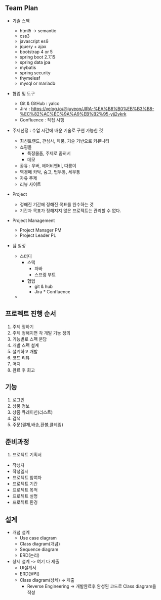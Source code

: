 ## Team Plan
- 기술 스펙 
  * html5 -> semantic
  * css3 
  * javascript es6
  * jquery + ajax
  * bootstrap 4 or 5
  * spring boot 2.7.15
  * spring data jpa
  * mybatis
  * spring security
  * thymeleaf
  * mysql or mariadb

- 협업 및 도구 
  * Git & GitHub : yalco
  * Jira  : https://velog.io/@juyeon/JIRA-%EA%B8%B0%EB%B3%B8-%EC%82%AC%EC%9A%A9%EB%B2%95-yjj2ykrk
  * Confluence : 직접 시행
   
- 주제선정 : 수업 시간에 배운 기술로 구현 가능한 것
  * 최신트렌드, 관심사, 제품, 기술 기반으로 커뮤니티
  * 쇼핑몰 
    + 특정물품, 주제로 좁혀서
    + 데모
  * 공유 : 우버, 에어비앤비, 따릉이
  * 역경매 카닥, 숨고, 법무통, 세무통
  * 자유 주제 
  * 리뷰 사이트

- Project
  * 정해진 기간에 정해진 목표를 완수하는 것 
  * 기간과 목표가 정해지지 않은 프로젝트는 관리할 수 없다.

- Project Management
  * Project Manager PM
  * Project Leader PL 

- 팀 일정
  * 스터디
    + 스택
      - 자바
      - 스프링 부트
    + 협업
      - git & hub
      - Jira * Confluence
  * 


## 프로젝트 진행 순서
1. 주제 정하기
2. 주제 정해지면 각 개발 기눙 정의
3. 기능별로 스펙 분담
4. 개발 스펙 설계
5. 설계하고 개발
6. 코드 리뷰
7. 머지
8. 완료 후 회고

## 기능

1. 로그인
2. 상품 정보
3. 상품 큐레이션(리스트)
4. 검색
5. 주문(결재,배송,환불,클레임)

## 준비과정
1. 프로젝트 기획서
  - 작성자
  - 작성일시
  - 프로젝트 참여자
  - 프로젝트 기간
  - 프로젝트 목적
  - 프로젝트 설명
  - 프로젝트 환경


## 설계
  - 개념 설계
    * Use case diagram
    * Class diagram(개념)
    * Sequence diagram
    * ERD(논리)
  - 상세 설계 -> 여기 다 제출
    * UI설계서 
    * ERD(물리)
    * Class diagram(상세) -> 제출 
      + Reverse Engineering -> 개발완료후 완성된 코드로 Class diagram을 작성


